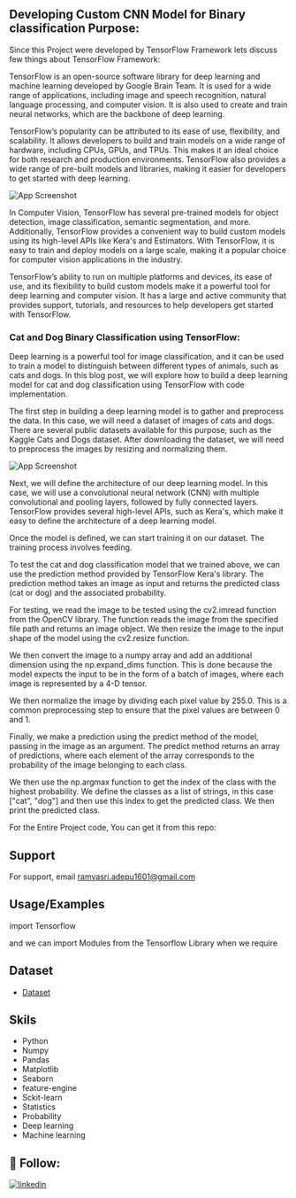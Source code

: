 
## Developing Custom CNN Model for Binary classification Purpose:

Since this Project were developed by TensorFlow Framework lets discuss few things about TensorFlow Framework:

TensorFlow is an open-source software library for deep learning and machine learning developed by Google Brain Team. It is used for a wide range of applications, including image and speech recognition, natural language processing, and computer vision. It is also used to create and train neural networks, which are the backbone of deep learning.

TensorFlow’s popularity can be attributed to its ease of use, flexibility, and scalability. It allows developers to build and train models on a wide range of hardware, including CPUs, GPUs, and TPUs. This makes it an ideal choice for both research and production environments. TensorFlow also provides a wide range of pre-built models and libraries, making it easier for developers to get started with deep learning.

![App Screenshot](https://miro.medium.com/v2/resize:fit:720/format:webp/0*N3KhpU6ZXPBANz5m.png)

In Computer Vision, TensorFlow has several pre-trained models for object detection, image classification, semantic segmentation, and more. Additionally, TensorFlow provides a convenient way to build custom models using its high-level APIs like Kera's and Estimators. With TensorFlow, it is easy to train and deploy models on a large scale, making it a popular choice for computer vision applications in the industry.

TensorFlow’s ability to run on multiple platforms and devices, its ease of use, and its flexibility to build custom models make it a powerful tool for deep learning and computer vision. It has a large and active community that provides support, tutorials, and resources to help developers get started with TensorFlow.

### Cat and Dog Binary Classification using TensorFlow:

Deep learning is a powerful tool for image classification, and it can be used to train a model to distinguish between different types of animals, such as cats and dogs. In this blog post, we will explore how to build a deep learning model for cat and dog classification using TensorFlow with code implementation.

The first step in building a deep learning model is to gather and preprocess the data. In this case, we will need a dataset of images of cats and dogs. There are several public datasets available for this purpose, such as the Kaggle Cats and Dogs dataset. After downloading the dataset, we will need to preprocess the images by resizing and normalizing them.

![App Screenshot](https://miro.medium.com/v2/resize:fit:720/format:webp/1*x5sDJquX18RPuu2lMqwRww.jpeg)

Next, we will define the architecture of our deep learning model. In this case, we will use a convolutional neural network (CNN) with multiple convolutional and pooling layers, followed by fully connected layers. TensorFlow provides several high-level APIs, such as Kera's, which make it easy to define the architecture of a deep learning model.

Once the model is defined, we can start training it on our dataset. The training process involves feeding.

To test the cat and dog classification model that we trained above, we can use the prediction method provided by TensorFlow Kera's library. The prediction method takes an image as input and returns the predicted class (cat or dog) and the associated probability.

For testing, we read the image to be tested using the cv2.imread function from the OpenCV library. The function reads the image from the specified file path and returns an image object. We then resize the image to the input shape of the model using the cv2.resize function.

We then convert the image to a numpy array and add an additional dimension using the np.expand_dims function. This is done because the model expects the input to be in the form of a batch of images, where each image is represented by a 4-D tensor.

We then normalize the image by dividing each pixel value by 255.0. This is a common preprocessing step to ensure that the pixel values are between 0 and 1.

Finally, we make a prediction using the predict method of the model, passing in the image as an argument. The predict method returns an array of predictions, where each element of the array corresponds to the probability of the image belonging to each class.

We then use the np.argmax function to get the index of the class with the highest probability. We define the classes as a list of strings, in this case ["cat", "dog"] and then use this index to get the predicted class. We then print the predicted class.

For the Entire Project code, You can get it from this repo:

## Support

For support, email ramyasri.adepu1601@gmail.com 



## Usage/Examples





import Tensorflow 

and we can import Modules from the Tensorflow Library when we require

## Dataset



 - [Dataset](https://www.kaggle.com/code/kashit/cat-and-dog-classification-with-cnn/data)
 
## Skils

- Python
- Numpy 
- Pandas 
- Matplotlib
- Seaborn 
- feature-engine
- Sckit-learn 
- Statistics 
- Probability 
- Deep learning 
- Machine learning

## 🔗 Follow:

[![linkedin](https://img.shields.io/badge/linkedin-0A66C2?style=for-the-badge&logo=linkedin&logoColor=white)](https://www.linkedin.com/in/ramyasri-adepu-a30958166/)

